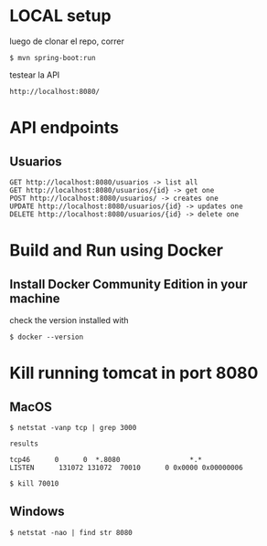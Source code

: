 # LOCAL setup
luego de clonar el repo, correr

    $ mvn spring-boot:run

testear la API

    http://localhost:8080/

# API endpoints

## Usuarios
    GET http://localhost:8080/usuarios -> list all
    GET http://localhost:8080/usuarios/{id} -> get one
    POST http://localhost:8080/usuarios/ -> creates one
    UPDATE http://localhost:8080/usuarios/{id} -> updates one
    DELETE http://localhost:8080/usuarios/{id} -> delete one



# Build and Run using Docker

## Install Docker Community Edition in your machine
check the version installed with 

    $ docker --version


# Kill running tomcat in port 8080

## MacOS
    
    $ netstat -vanp tcp | grep 3000

    results
    
    tcp46      0      0  *.8080                 *.*                    LISTEN      131072 131072  70010      0 0x0000 0x00000006

    $ kill 70010

## Windows

    $ netstat -nao | find str 8080